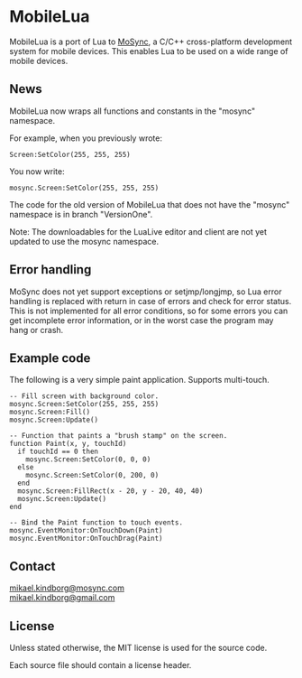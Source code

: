 MobileLua
=========

MobileLua is a port of Lua to [MoSync](http://mosync.com/), a C/C++ 
cross-platform development system for mobile devices. This enables Lua 
to be used on a wide range of mobile devices.

News
----

MobileLua now wraps all functions and constants in the "mosync" namespace.

For example, when you previously wrote:

    Screen:SetColor(255, 255, 255)
    
You now write:
    
    mosync.Screen:SetColor(255, 255, 255)

The code for the old version of MobileLua that does not have the "mosync" namespace is in branch "VersionOne".

Note: The downloadables for the LuaLive editor and client are not yet updated to use the mosync namespace.

Error handling
--------------

MoSync does not yet support exceptions or setjmp/longjmp, so Lua error handling 
is replaced with return in case of errors and check for error status. 
This is not implemented for all error conditions, so for some errors you can 
get incomplete error information, or in the worst case the program may hang or crash.

Example code
------------

The following is a very simple paint application. Supports multi-touch.
    
    -- Fill screen with background color.
    mosync.Screen:SetColor(255, 255, 255)
    mosync.Screen:Fill()
    mosync.Screen:Update()
    
    -- Function that paints a "brush stamp" on the screen.
    function Paint(x, y, touchId)
      if touchId == 0 then 
        mosync.Screen:SetColor(0, 0, 0) 
      else
        mosync.Screen:SetColor(0, 200, 0) 
      end    
      mosync.Screen:FillRect(x - 20, y - 20, 40, 40)
      mosync.Screen:Update()
    end    
    
    -- Bind the Paint function to touch events.
    mosync.EventMonitor:OnTouchDown(Paint)
    mosync.EventMonitor:OnTouchDrag(Paint)

Contact
-------

mikael.kindborg@mosync.com  
mikael.kindborg@gmail.com

License
-------

Unless stated otherwise, the MIT license is used for the source code.

Each source file should contain a license header.
